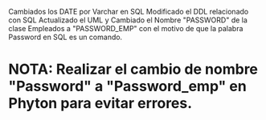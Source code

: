  Cambiados los DATE por Varchar en SQL
 Modificado el DDL relacionado con SQL
 Actualizado el UML y Cambiado el Nombre "PASSWORD" de la clase Empleados a "PASSWORD_EMP" con el motivo de que la palabra Password en SQL es un comando.

# NOTA: Realizar el cambio de nombre "Password" a "Password_emp" en Phyton para evitar errores.
